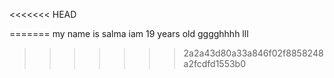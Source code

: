 <<<<<<< HEAD

=======
my name is salma
iam 19 years old
gggghhhh
lll
>>>>>>> 2a2a43d80a33a846f02f8858248a2fcdfd1553b0

